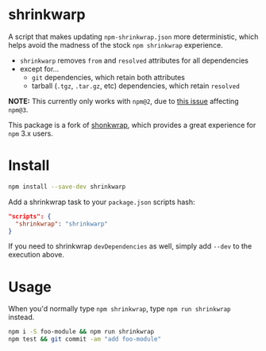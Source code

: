 # shrinkwarp

A script that makes updating `npm-shrinkwrap.json` more deterministic,
which helps avoid the madness of the stock `npm shrinkwrap` experience.

 * `shrinkwarp` removes `from` and `resolved` attributes for all dependencies
 * except for...
     - `git` dependencies, which retain both attributes
     - tarball (`.tgz`, `.tar.gz`, etc) dependencies, which retain `resolved`

**NOTE:** This currently only works with `npm@2`,
due to [this issue](https://github.com/npm/npm/issues/10502) affecting `npm@3`.

This package is a fork of [shonkwrap](https://github.com/skybet/shonkwrap),
which provides a great experience for `npm` 3.x users.

# Install

```sh
npm install --save-dev shrinkwarp
```

Add a shrinkwrap task to your `package.json` scripts hash:

```json
"scripts": {
  "shrinkwrap": "shrinkwarp"
}
```

If you need to shrinkwrap `devDependencies` as well,
simply add `--dev` to the execution above.

# Usage

When you'd normally type `npm shrinkwrap`, type `npm run shrinkwrap` instead.

```sh
npm i -S foo-module && npm run shrinkwrap
npm test && git commit -am "add foo-module"
```
